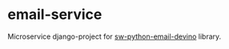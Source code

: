 # email-service
Microservice django-project for [sw-python-email-devino](https://github.com/telminov/sw-python-email-devino) library.
